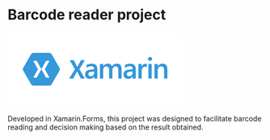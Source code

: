 # Barcode reader project

![image info](readmeContent/XamarinLogo.png )

Developed in Xamarin.Forms, this project was designed to facilitate barcode reading and decision making based on the result obtained.
